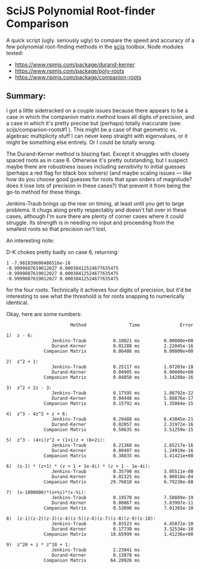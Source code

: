 # SciJS Polynomial Root-finder Comparison

A quick script (ugly. seriously ugly) to compare the speed and accuracy of a few polynomial root-finding methods in the [scijs](https://github.com/scijs) toolbox. Node modules tested:

- https://www.npmjs.com/package/durand-kerner
- https://www.npmjs.com/package/poly-roots
- https://www.npmjs.com/package/companion-roots


## Summary:

I got a little sidetracked on a couple issues because there appears to be a case in which the companion matrix method loses all digits of precision, and a case in which it's pretty precise but (perhaps) totally inaccurate (see: scijs/companion-roots#1 ). This might be a case of that geometric vs. algebraic multiplicity stuff I can never keep straight with eigenvalues, or it might be something else entirely. Or I could be totally wrong.

The Durand-Kerner method is blazing fast. Except it struggles with closely spaced roots as in case 6. Otherwise it's pretty outstanding, but I suspect maybe there are robustness issues including sensitivity to initial guesses (perhaps a red flag for black box solvers) (and maybe scaling issues — like how do you choose good guesses for roots that span orders of magnitude? does it lose lots of precision in these cases?) that prevent it from being the go-to method for these things.

Jenkins-Traub brings up the rear on timing, at least until you get to large problems. It chugs along pretty respectably and doesn't fall over in these cases, although I'm sure there are plenty of corner cases where it could struggle. Its strength is in needing no input and proceeding from the smallest roots so that precision isn't lost.

An interesting note:

D-K chokes pretty badly on case 6, returning:

```
1 -7.981039600486516e-18
-0.9999887619012027 0.00038412524677635475
-0.9999887619012027 0.00038412524677635475
-0.9999887619012027 0.00038412524677635475
```

for the four roots. Technically it achieves four digits of precision, but it'd be interesting to see what the threshold is for roots snapping to numerically identical.

Okay, here are some numbers:

```
                        Method                Time               Error

1)  z - 6:
                 Jenkins-Traub          0.18021 ms         0.00000e+00
                 Durand-Kerner          0.01288 ms         2.22045e-16
              Companion Matrix          0.06486 ms         0.00000e+00

2)  z^2 + 1:
                 Jenkins-Traub          0.25117 ms         1.07203e-18
                 Durand-Kerner          0.04905 ms         0.00000e+00
              Companion Matrix          0.84850 ms         3.14208e-16

3)  z^2 + 2z - 3:
                 Jenkins-Traub          0.17595 ms         1.08792e-22
                 Durand-Kerner          0.04448 ms         5.88876e-17
              Companion Matrix          0.15792 ms         1.35064e-15

4)  z^3 - 4z^2 + z + 6:
                 Jenkins-Traub          0.29488 ms         6.43045e-21
                 Durand-Kerner          0.02057 ms         2.31972e-16
              Companion Matrix          0.50635 ms         3.51259e-15

5)  z^3 - (4+i)z^2 + (1+i)z + (6+2i):
                 Jenkins-Traub          0.21368 ms         2.65217e-16
                 Durand-Kerner          0.00407 ms         1.24919e-16
              Companion Matrix          0.38835 ms         1.41421e+00

6)  (z-1) * (z+1) * (z + 1 + 1e-4i) * (z + 1 - 1e-4i):
                 Jenkins-Traub          0.35790 ms         3.05511e-08
                 Durand-Kerner          0.02325 ms         6.90018e-04
              Companion Matrix         29.76010 ms         6.79238e-08

7)  (x-1000000)*(x+%i)*(x-%i):
                 Jenkins-Traub          0.19570 ms         7.58889e-19
                 Durand-Kerner          0.00867 ms         3.83997e-11
              Companion Matrix          0.53090 ms         7.01365e-10

8)  (z-1)(z-2)(z-3)(z-4)(z-5)(z-6)(z-7)(z-8)(z-9)(z-10):
                 Jenkins-Traub          0.83523 ms         4.45072e-10
                 Durand-Kerner          0.17730 ms         3.32534e-10
              Companion Matrix         18.65999 ms         1.41236e+00

9)  z^20 + i * z^10 + 1:
                 Jenkins-Traub          2.23841 ms
                 Durand-Kerner          0.13878 ms
              Companion Matrix         64.20926 ms
```

